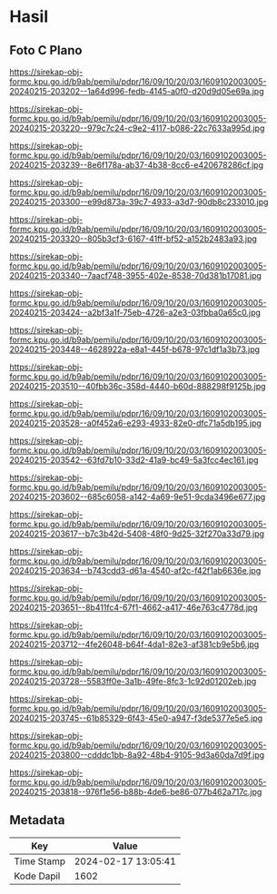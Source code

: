 # Hasil

## Foto C Plano

https://sirekap-obj-formc.kpu.go.id/b9ab/pemilu/pdpr/16/09/10/20/03/1609102003005-20240215-203202--1a64d996-fedb-4145-a0f0-d20d9d05e69a.jpg

https://sirekap-obj-formc.kpu.go.id/b9ab/pemilu/pdpr/16/09/10/20/03/1609102003005-20240215-203220--979c7c24-c9e2-4117-b086-22c7633a995d.jpg

https://sirekap-obj-formc.kpu.go.id/b9ab/pemilu/pdpr/16/09/10/20/03/1609102003005-20240215-203239--8e6f178a-ab37-4b38-8cc6-e420678286cf.jpg

https://sirekap-obj-formc.kpu.go.id/b9ab/pemilu/pdpr/16/09/10/20/03/1609102003005-20240215-203300--e99d873a-39c7-4933-a3d7-90db8c233010.jpg

https://sirekap-obj-formc.kpu.go.id/b9ab/pemilu/pdpr/16/09/10/20/03/1609102003005-20240215-203320--805b3cf3-6167-41ff-bf52-a152b2483a93.jpg

https://sirekap-obj-formc.kpu.go.id/b9ab/pemilu/pdpr/16/09/10/20/03/1609102003005-20240215-203340--7aacf748-3955-402e-8538-70d381b17081.jpg

https://sirekap-obj-formc.kpu.go.id/b9ab/pemilu/pdpr/16/09/10/20/03/1609102003005-20240215-203424--a2bf3a1f-75eb-4726-a2e3-03fbba0a65c0.jpg

https://sirekap-obj-formc.kpu.go.id/b9ab/pemilu/pdpr/16/09/10/20/03/1609102003005-20240215-203448--4628922a-e8a1-445f-b678-97c1df1a3b73.jpg

https://sirekap-obj-formc.kpu.go.id/b9ab/pemilu/pdpr/16/09/10/20/03/1609102003005-20240215-203510--40fbb36c-358d-4440-b60d-888298f9125b.jpg

https://sirekap-obj-formc.kpu.go.id/b9ab/pemilu/pdpr/16/09/10/20/03/1609102003005-20240215-203528--a0f452a6-e293-4933-82e0-dfc71a5db195.jpg

https://sirekap-obj-formc.kpu.go.id/b9ab/pemilu/pdpr/16/09/10/20/03/1609102003005-20240215-203542--63fd7b10-33d2-41a9-bc49-5a3fcc4ec161.jpg

https://sirekap-obj-formc.kpu.go.id/b9ab/pemilu/pdpr/16/09/10/20/03/1609102003005-20240215-203602--685c6058-a142-4a69-9e51-9cda3496e677.jpg

https://sirekap-obj-formc.kpu.go.id/b9ab/pemilu/pdpr/16/09/10/20/03/1609102003005-20240215-203617--b7c3b42d-5408-48f0-9d25-32f270a33d79.jpg

https://sirekap-obj-formc.kpu.go.id/b9ab/pemilu/pdpr/16/09/10/20/03/1609102003005-20240215-203634--b743cdd3-d61a-4540-af2c-f42f1ab6636e.jpg

https://sirekap-obj-formc.kpu.go.id/b9ab/pemilu/pdpr/16/09/10/20/03/1609102003005-20240215-203651--8b411fc4-67f1-4662-a417-46e763c4778d.jpg

https://sirekap-obj-formc.kpu.go.id/b9ab/pemilu/pdpr/16/09/10/20/03/1609102003005-20240215-203712--4fe26048-b64f-4da1-82e3-af381cb9e5b6.jpg

https://sirekap-obj-formc.kpu.go.id/b9ab/pemilu/pdpr/16/09/10/20/03/1609102003005-20240215-203728--5583ff0e-3a1b-49fe-8fc3-1c92d01202eb.jpg

https://sirekap-obj-formc.kpu.go.id/b9ab/pemilu/pdpr/16/09/10/20/03/1609102003005-20240215-203745--61b85329-6f43-45e0-a947-f3de5377e5e5.jpg

https://sirekap-obj-formc.kpu.go.id/b9ab/pemilu/pdpr/16/09/10/20/03/1609102003005-20240215-203800--cdddc1bb-8a92-48b4-9105-9d3a60da7d9f.jpg

https://sirekap-obj-formc.kpu.go.id/b9ab/pemilu/pdpr/16/09/10/20/03/1609102003005-20240215-203818--976f1e56-b88b-4de6-be86-077b462a717c.jpg


## Metadata

| Key        | Value               |
| ---------- | ------------------- |
| Time Stamp | 2024-02-17 13:05:41 |
| Kode Dapil | 1602                |



